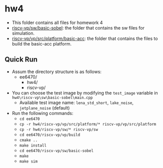 # hw4
- This folder contains all files for homework 4
- [riscv-vp/sw/basic-sobel](https://github.com/PaulWang0513/Electronic-System-Level-Design-and-Synthesis/tree/main/hw4/riscv-vp/sw/basic-sobel): the folder that contains the sw files for simulation.
- [riscv-vp/vp/src/platform/basic-acc](https://github.com/PaulWang0513/Electronic-System-Level-Design-and-Synthesis/tree/main/hw4/riscv-vp/vp/src/platform/basic-acc): the folder that contains the files to build the basic-acc platform.

## Quick Run
- Assum the directory structure is as follows:
  - ee6470/
    - hw4/
    - riscv-vp/
- You can choose the test image by modifying the `test_image` variable in `hw4\riscv-vp\sw\basic-sobel\main.cpp`
  - Available test image name: `lena_std_short`, `lake_noise`, `jetplane_noise` (default)
- Run the following commands:
  - `cd ee6470`
  - `cp -r hw4/riscv-vp/vp/src/platform/* riscv-vp/vp/src/platform`
  - `cp -r hw4/riscv-vp/sw/* riscv-vp/sw`
  - `cd ee6470/riscv-vp/vp/build`
  - `cmake ..`
  - `make install`
  - `cd ee6470/riscv-vp/sw/basic-sobel`
  - `make`
  - `make sim`
